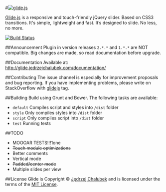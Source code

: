 #[![glide.js](http://glide.jedrzejchalubek.com/images/glidejs-logotype-black.svg)](http://glide.jedrzejchalubek.com)

[Glide.js](http://glide.jedrzejchalubek.com) is a responsive and touch-friendly jQuery slider. Based on CSS3 transitions. It's simple, lightweight and fast. It’s designed to slide. No less, no more.

[![Build Status](https://travis-ci.org/jedrzejchalubek/Glide.js.svg?branch=master)](https://travis-ci.org/jedrzejchalubek/Glide.js)

##Announcement
Plugin in version releases `2.*.*` and `1.*.*` are NOT compatible. Big changes are made, so read documentation before upgrade.

##Documentation
Available at: http://glide.jedrzejchalubek.com/documentation/

##Contributing
The issue channel is especially for improvement proposals and bug reporting. If you have implementing problems, please write on StackOverflow with [glidejs](http://stackoverflow.com/questions/tagged/glidejs) tag.

##Building
Build using Grunt and Bower. The following tasks are available:
- `default` Compiles script and styles into `/dist` folder
- `style` Only compiles styles into `/dist` folder
- `script` Only compiles script into `/dist` folder
- `test` Running tests

##TODO
- MOOOAR TESTS!!!1one
- <del>Touch module optimizations</del>
- Better comments
- Vertical mode
- <del>Padded/center mode</del>
- Multiple slides per view

##License
Glide is Copyright © [Jędrzej Chałubek](http://jedrzejchalubek.com) and is licensed under the terms of the [MIT License](http://opensource.org/licenses/MIT).
